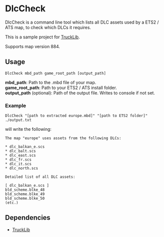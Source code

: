 # DlcCheck

DlcCheck is a command line tool which lists all DLC assets used by a ETS2 / ATS map, to check
which DLCs it requires. 

This is a sample project for [TruckLib](https://github.com/sk-zk/TruckLib).

Supports map version 884.

## Usage
`DlcCheck mbd_path game_root_path [output_path]`

**mbd_path**: Path to the .mbd file of your map.  
**game_root_path**: Path to your ETS2 / ATS install folder.  
**output_path** (optional): Path of the output file. Writes to console if not set.

### Example

`DlcCheck "[path to extracted europe.mbd]" "[path to ETS2 folder]" ./output.txt`

will write the following:

    The map "europe" uses assets from the following DLCs:

    * dlc_balkan_e.scs
    * dlc_balt.scs
    * dlc_east.scs
    * dlc_fr.scs
    * dlc_it.scs
    * dlc_north.scs

    Detailed list of all DLC assets:

    [ dlc_balkan_e.scs ]
    bld_scheme.blke_48
    bld_scheme.blke_49
    bld_scheme.blke_50
    (etc.)

## Dependencies

* [TruckLib](https://github.com/sk-zk/TruckLib)
